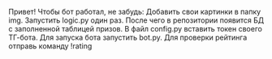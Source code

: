 Привет! Чтобы бот работал, не забудь:
Добавить свои картинки в папку img.
Запустить logic.py один раз. После чего в репозитории появится БД с заполненной таблицей призов.
В файл config.py вставить токен своего ТГ-бота.
Для запуска бота запустить bot.py.
Для проверки рейтинга отправь команду !rating